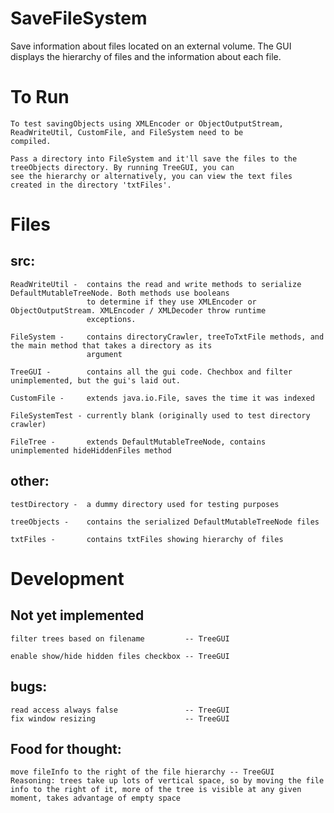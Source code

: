 SaveFileSystem
==============

Save information about files located on an external volume.
The GUI displays the hierarchy of files and the information about each file.

# To Run #

    To test savingObjects using XMLEncoder or ObjectOutputStream, ReadWriteUtil, CustomFile, and FileSystem need to be
    compiled. 

    Pass a directory into FileSystem and it'll save the files to the treeObjects directory. By running TreeGUI, you can
    see the hierarchy or alternatively, you can view the text files created in the directory 'txtFiles'.

# Files #
## src: ##
  
    ReadWriteUtil -  contains the read and write methods to serialize DefaultMutableTreeNode. Both methods use booleans
                     to determine if they use XMLEncoder or ObjectOutputStream. XMLEncoder / XMLDecoder throw runtime
                     exceptions.

    FileSystem -     contains directoryCrawler, treeToTxtFile methods, and the main method that takes a directory as its
                     argument

    TreeGUI -        contains all the gui code. Chechbox and filter unimplemented, but the gui's laid out.

    CustomFile -     extends java.io.File, saves the time it was indexed

    FileSystemTest - currently blank (originally used to test directory crawler)

    FileTree -       extends DefaultMutableTreeNode, contains unimplemented hideHiddenFiles method


##  other:  ##
  
    testDirectory -  a dummy directory used for testing purposes

    treeObjects -    contains the serialized DefaultMutableTreeNode files

    txtFiles -       contains txtFiles showing hierarchy of files

# Development #
## Not yet implemented ##

    filter trees based on filename         -- TreeGUI

    enable show/hide hidden files checkbox -- TreeGUI

## bugs: ##

    read access always false               -- TreeGUI
    fix window resizing                    -- TreeGUI

## Food for thought: ##

    move fileInfo to the right of the file hierarchy -- TreeGUI
    Reasoning: trees take up lots of vertical space, so by moving the file info to the right of it, more of the tree is visible at any given moment, takes advantage of empty space